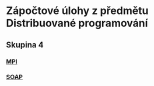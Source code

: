 # Zápočtové úlohy z předmětu Distribuované programování
## Skupina 4

### [MPI](./mpi)
### [SOAP](./soap)
